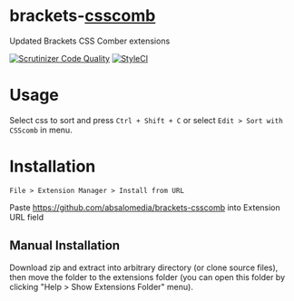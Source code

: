 brackets-[csscomb](https://github.com/csscomb/csscomb.js)
============================

Updated Brackets CSS Comber extensions

[![Scrutinizer Code Quality](https://scrutinizer-ci.com/g/absalomedia/brackets-csscomb/badges/quality-score.png?b=master)](https://scrutinizer-ci.com/g/absalomedia/brackets-csscomb/?branch=master) [![StyleCI](https://styleci.io/repos/63387534/shield)](https://styleci.io/repos/63387534)


Usage
===

Select css to sort and press `Ctrl + Shift + C` or select `Edit > Sort with CSScomb` in menu.


Installation
===

`File > Extension Manager > Install from URL`

Paste https://github.com/absalomedia/brackets-csscomb into Extension URL field


Manual Installation
---
Download zip and extract into arbitrary directory (or clone source files), then move the folder to the extensions folder (you can open this folder by clicking "Help > Show Extensions Folder" menu).
